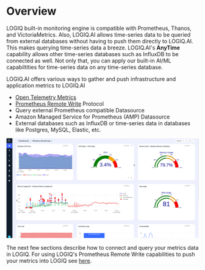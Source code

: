 # Overview

LOGIQ built-in monitoring engine is compatible with Prometheus, Thanos, and VictoriaMetrics. Also, LOGIQ.AI allows time-series data to be queried from external databases without having to push them directly to LOGIQ.AI. This makes querying time-series data a breeze. LOGIQ.AI's **AnyTime** capability allows other time-series databases such as InfluxDB to be connected as well. Not only that, you can apply our built-in AI/ML capabiltities for time-series data on any time-series database.

LOGIQ.AI offers various ways to gather and push infrastructure and application metrics to LOGIQ.AI

* [Open Telemetry Metrics](../../integrations/open-telemetry.md)
* [Prometheus Remote Write](../prometheus-remote-write.md) Protocol
* Query external Prometheus compatible Datasource
* Amazon Managed Service for Prometheus (AMP) Datasource
* External databases such as InfluxDB or time-series data in databases like Postgres, MySQL, Elastic, etc.

![A sample Prometheus dashboard with anomaly detection](<../../.gitbook/assets/image (31).png>)

The next few sections describe how to connect and query your metrics data in LOGIQ. For using LOGIQ's Prometheus Remote Write capabilities to push your metrics into LOGIQ see [here](../prometheus-remote-write.md).
